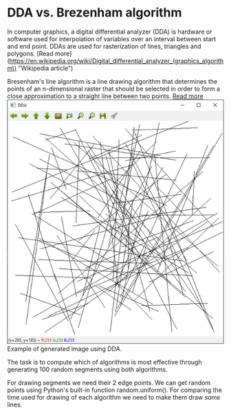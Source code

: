 # DDA vs. Brezenham algorithm
In computer graphics, a digital differential analyzer (DDA) is hardware or software used for interpolation of variables over an interval between start and end point. DDAs are used for rasterization of lines, triangles and polygons.
[Read more](https://en.wikipedia.org/wiki/Digital_differential_analyzer_(graphics_algorithm\) "Wikipedia article")

Bresenham's line algorithm is a line drawing algorithm that determines the points of an n-dimensional raster that should be selected in order to form a close approximation to a straight line between two points.
[Read more](https://en.wikipedia.org/wiki/Bresenham%27s_line_algorithm "Wikipedia article")
![Example of generated image](example.jpg "Example of generated image using DDA.")
Example of generated image using DDA.

The task is to compute which of algorithms is most effective through generating 100 random segments using both algorithms. 

For drawing segments we need their 2 edge points. We can get random points using Python's built-in function random.uniform(). For comparing the time used for drawing of each algorithm we need to make them draw *same* lines.